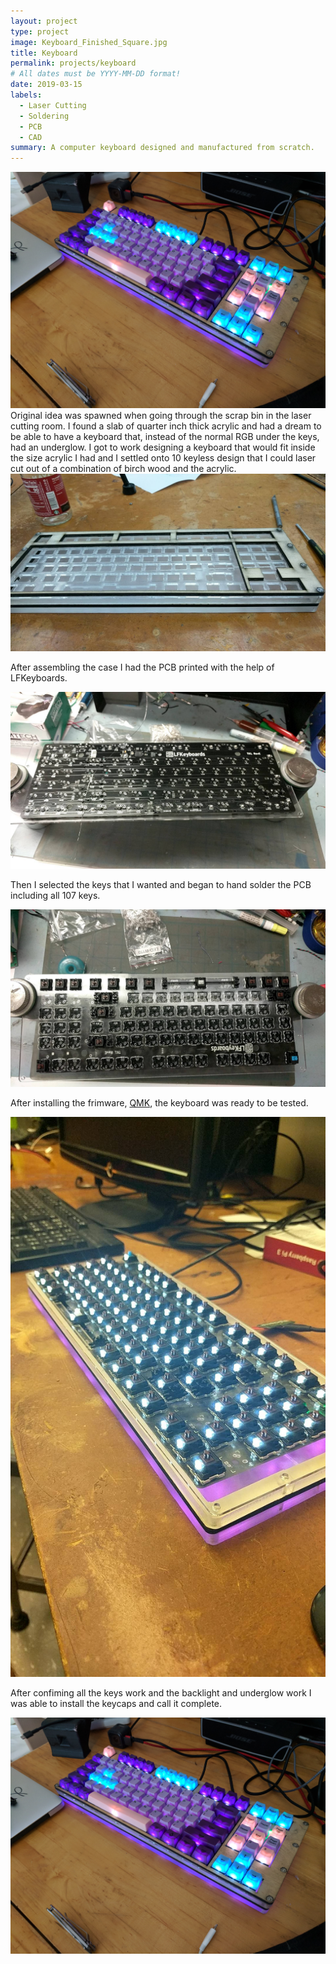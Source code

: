 ```yaml
---
layout: project
type: project
image: Keyboard_Finished_Square.jpg
title: Keyboard
permalink: projects/keyboard
# All dates must be YYYY-MM-DD format!
date: 2019-03-15
labels:
  - Laser Cutting
  - Soldering
  - PCB
  - CAD
summary: A computer keyboard designed and manufactured from scratch.
---
```


<img class="ui medium right floated rounded image" src="../images/Keyboard_Finished.jpg">
Original idea was spawned when going through the scrap bin in the laser cutting room. I found a slab of quarter inch thick acrylic and had a dream to be able to have a keyboard that, instead of the normal RGB under the keys, had an underglow. I got to work designing a keyboard that would fit inside the size acrylic I had and I settled onto 10 keyless design that I could laser cut out of a combination of birch wood and the acrylic.

<img class="ui medium right floated rounded image" src="../images/Keyboard_CaseAsembled.jpg">

After assembling the case I had the PCB printed with the help of LFKeyboards.

<img class="ui medium right floated rounded image" src="../images/Keyboard_PCBUnassembled.jpg">

Then I selected the keys that I wanted and began to hand solder the PCB including all 107 keys.

<img class="ui medium right floated rounded image" src="../images/Keyboard_PCBDuringAssembly.jpg">

After installing the frimware, [QMK](https://qmk.fm/), the keyboard was ready to be tested. 

<img class="ui medium right floated rounded image" src="../images/Keyboard_AfterAssemblyNoKeycaps.jpg">

After confiming all the keys work and the backlight and underglow work I was able to install the keycaps and call it complete. 

<img class="ui large right floated rounded image" src="../images/Keyboard_Finished.jpg">
